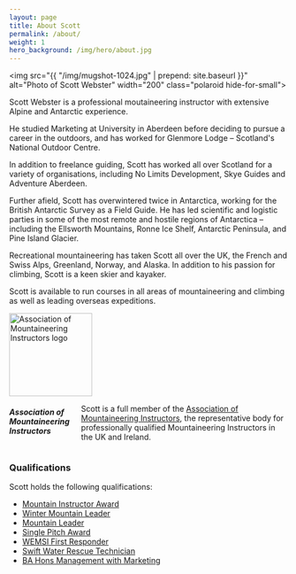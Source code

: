 ```yaml
---
layout: page
title: About Scott
permalink: /about/
weight: 1
hero_background: /img/hero/about.jpg
---
```


<img src="{{ "/img/mugshot-1024.jpg" | prepend: site.baseurl }}" alt="Photo of Scott Webster" width="200" class="polaroid hide-for-small">

Scott Webster is a professional moutaineering instructor with extensive Alpine and Antarctic experience.

He studied Marketing at University in Aberdeen before deciding to pursue a career in the outdoors, and has worked for Glenmore Lodge – Scotland's National Outdoor Centre.

In addition to freelance guiding, Scott has worked all over Scotland for a variety of organisations, including No Limits Development, Skye Guides and Adventure Aberdeen.

Further afield, Scott has overwintered twice in Antarctica, working for the British Antarctic Survey as a Field Guide. He has led scientific and logistic parties in some of the most remote and hostile regions of Antarctica – including the Ellsworth Mountains, Ronne Ice Shelf, Antarctic Peninsula, and Pine Island Glacier.

Recreational mountaineering has taken Scott all over the UK, the French and Swiss Alps, Greenland, Norway, and Alaska.  In addition to his passion for climbing, Scott is a keen skier and kayaker.

Scott is available to run courses in all areas of mountaineering and climbing as well as leading overseas expeditions.

<div class="panel row">
  <div class="medium-4 columns">
  <a href="http://www.ami.org.uk"><img src="{{ "/img/logo/ami-logo.svg" | prepend: site.baseurl }}" width="150px" alt="Association of Mountaineering Instructors logo" class="img-center"></a>
  </div>
  <div class="medium-8 columns">
    <h5>Association of Mountaineering Instructors</h5>
    <p>Scott is a full member of the <a href="http://www.ami.org.uk">Association of Mountaineering Instructors</a>, the representative body for professionally qualified Mountaineering Instructors in the UK and Ireland.</p>
  </div>
</div>

### Qualifications

Scott holds the following qualifications:

* [Mountain Instructor Award](http://www.mountain-training.org/award-schemes/mia)
* [Winter Mountain Leader](http://www.mountain-training.org/award-schemes/winter-mountain-leader-award)
* [Mountain Leader](http://www.mountain-training.org/award-schemes/mountain-leader-award)
* [Single Pitch Award](http://www.mountain-training.org/award-schemes/single-pitch-award)
* [WEMSI First Responder](http://www.wemsi-international.org/index.php/wilderness-first-responder)
* [Swift Water Rescue Technician](http://www.rescue3.co.uk/srt.htm)
* [BA Hons Management with Marketing](http://www.rgu.ac.uk/business-management-and-accounting/study-options/undergraduate/management-with-marketing)
